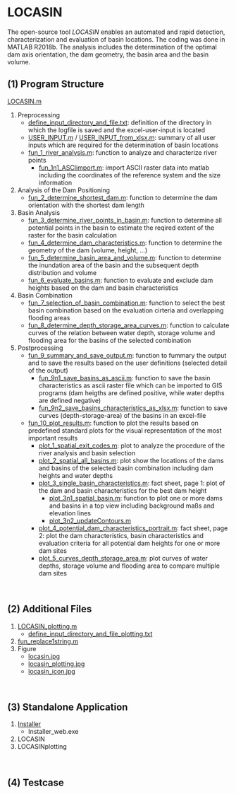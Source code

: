 # LOCASIN

The open-source tool *LOCASIN* enables an automated and rapid detection, characterization and evaluation of basin locations. 
The coding was done in MATLAB R2018b. 
The analysis includes the determination of the optimal dam axis orientation, the dam geometry, the basin area and the basin volume. 

## (1) Program Structure

[LOCASIN.m](./code/LOCASIN.m)

1.  Preprocessing
    *  [define_input_directory_and_file.txt](./code/define_input_directory_and_file.txt):
         definition of the directory in which the logfile is saved and the excel-user-input is located
    *  [USER_INPUT.m](./code/USER_INPUT.m) / [USER_INPUT_from_xlsx.m](./code/USER_INPUT_from_xlsx.m):
         summary of all user inputs which are required for the determination of basin locations
    *  [fun_1_river_analysis.m](./code/fun_1_river_analysis.m):
         function to analyze and characterize river points
        *  [fun_1n1_ASCIimport.m](./code/fun_1n1_ASCIimport.m):
            import ASCII raster data into matlab including the coordinates of the reference system and the size information
2.  Analysis of the Dam Positioning
    *  [fun_2_determine_shortest_dam.m](./code/fun_2_determine_shortest_dam.m):
         function to determine the dam orientation with the shortest dam length
3.  Basin Analysis
    *  [fun_3_determine_river_points_in_basin.m](./code/fun_3_determine_river_points_in_basin.m):
         function to determine all potential points in the basin to estimate the reqired extent of the raster for the basin calculation
    *  [fun_4_determine_dam_characteristics.m](./cdoe/fun_4_determine_dam_characteristics.m):
         function to determine the geometry of the dam (volume, height, ...)
    *  [fun_5_determine_basin_area_and_volume.m](./code/fun_5_determine_basin_area_and_volume.m):
         function to determine the inundation area of the basin and the subsequent depth distribution and volume
    *  [fun_6_evaluate_basins.m](./code/fun_6_evaluate_basins.m):
         function to evaluate and exclude dam heights based on the dam and basin characteristics
4.  Basin Combination
    *  [fun_7_selection_of_basin_combination.m](./code/fun_7_selection_of_basin_combination.m):
         function to select the best basin combination based on the evaluation cirteria and overlapping flooding areas
    *  [fun_8_determine_depth_storage_area_curves.m](./code/fun_8_determine_depth_storage_area_curves.m):
         function to calculate curves of the relation between water depth, storage volume and flooding area for the basins of the selected combination
5.  Postprocessing
    *  [fun_9_summary_and_save_output.m](./code/fun_9_summary_and_save_output.m):
         function to fummary the output and to save the results based on the user definitions (selected detail of the output)
        *  [fun_9n1_save_basins_as_ascii.m](./code/fun_9n1_save_basins_as_ascii.m):
            function to save the basin characteristics as ascii raster file which can be imported to GIS programs (dam heigths are defined positive, while water depths are defined negative)
        *  [fun_9n2_save_basins_characteristics_as_xlsx.m](./code/fun_9n2_save_basins_characteristics_as_xlsx.m):
            function to save curves (depth-storage-area) of the basins in an excel-file
    *  [fun_10_plot_results.m](./code/fun_10_plot_results.m):
         function to plot the results based on predefined standard plots for the visual representation of the most important results
        *  [plot_1_spatial_exit_codes.m](./code/plot_1_spatial_exit_codes.m):
            plot to analyze the procedure of the river analysis and basin selection
        *  [plot_2_spatial_all_basins.m](./code/plot_2_spatial_all_basins.m):
            plot show the locations of the dams and basins of the selected basin combination including dam heights and water depths
        *  [plot_3_single_basin_characteristics.m](./code/plot_3_single_basin_characteristics.m):
            fact sheet, page 1: plot of the dam and basin characteristics for the best dam height
            *  [plot_3n1_spatial_basin.m](./code/plot_3n1_spatial_basin.m):
               function to plot one or more dams and basins in a top view including background maßs and elevation lines
            *  [plot_3n2_updateContours.m](./code/plot_3n2_updateContours.m)
        *  [plot_4_potential_dam_characteristics_portrait.m](./code/plot_4_potential_dam_characteristics_portrait.m):
            fact sheet, page 2: plot the dam characteristics, basin characteristics and evaluation criteria for all potential dam heights for one or more dam sites
        *  [plot_5_curves_depth_storage_area.m](./code/plot_5_curves_depth_storage_area.m):
            plot curves of water depths, storage volume and flooding area to compare multiple dam sites
   

<br>


## (2) Additional Files

1.  [LOCASIN_plotting.m](./code/LOCASIN_plotting.m)
    *  [define_input_directory_and_file_plotting.txt](./code/define_input_directory_and_file_plotting.txt)
2.  [fun_replace1string.m](./code/fun_replace1string.m)
3.  Figure
    *  [locasin.jpg](./code/locasin.jpg)
    *  [locasin_plotting.jpg](./code/locasin_plotting.jpg)
    *  [locasin_icon.jpg](./code/locasin_icon.jpg)


<br>

## (3) Standalone Application

1. [Installer](./standalone_applocation/installer)
    *  Installer_web.exe
2. LOCASIN
3. LOCASINplotting


<br>

## (4) Testcase

